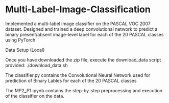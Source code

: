 # Multi-Label-Image-Classification

Implemented a multi-label image classifier on the PASCAL VOC 2007 dataset. Designed and 
trained a deep convolutional network to predict a binary present/absent image-level label for each of the 20 PASCAL classes
using PyTorch

Data Setup (Local)

Once you have downloaded the zip file, execute the download_data script provided:
./download_data.sh

The classifier.py contains the Convolutional Neural Network used for prediction of Binary Lables for each of the 20 PASCAL classes

The MP2_P1.ipynb contains the step-by-step preprocessing and execution of the classifier on the data.


